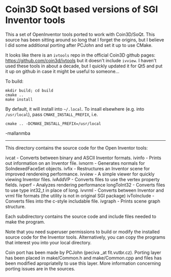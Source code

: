 # Coin3D SoQt based versions of SGI Inventor tools

This a set of OpenInventor tools ported to work with Coin3D/SoQt. This source
has been sitting around so long that I forget the origins, but I believe I
did some additional porting after PCJohn and set it up to use CMake. 

It looks like there is an `ivtools` repo in the official Coin3D github pages:
https://github.com/coin3d/ivtools
but it doesn't include `ivview`. I haven't used these tools in about a decade, 
but I quickly updated it for Qt5 and put it up on github in case it might
be useful to someone... 

To build:
```
mkdir build; cd build
cmake ..
make install
```

By default, it will install into `~/.local`. To insall elsewhere (e.g. 
into `/usr/local`), pass `CMAKE_INSTALL_PREFIX`, i.e.
```
cmake .. -DCMAKE_INSTALL_PREFIX=/usr/local
```

-mallanmba

-----------------------------------------------------------

This directory contains the source code for the Open Inventor tools:

ivcat   - Converts between binary and ASCII Inventor formats.
ivinfo  - Prints out information on an Inventor file.
ivnorm  - Generates normals for SoIndexedFaceSet objects.
ivfix   - Restructures an Inventor scene for improved rendereing performance.
ivview  - A simple viewer for quickly viewing Inventor files.
ivAddVP - Converts files to use the vertex property fields.
ivperf  - Analyzes rendering performance
longToInt32 - Converts files to use type int32_t in place of long.
ivvrml  - Converts between Inventor and vrml file formats 
          (the utility is not in original SGI package)
ivToInclude - Converts files into the c-style includable file.
ivgraph - Prints scene graph structure.

Each subdirectory contains the source code and include files needed to
make the program.

Note that you need superuser permissions to build or modify the installed
source code for the Inventor tools.  Alternatively, you can copy the programs 
that interest you into your local directory.


Coin port has been made by PCJohn (peciva _at fit.vutbr.cz).
Porting layer has been placed in make/Common.h and make/Common.cpp
and files has been modified apropriatelly to use this layer.
More information concerning porting issues are in the sources.
